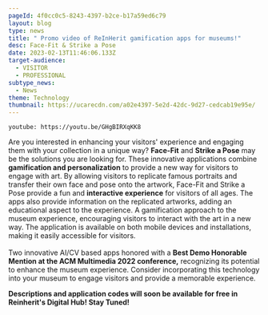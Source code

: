 ```yaml
---
pageId: 4f0cc0c5-8243-4397-b2ce-b17a59ed6c79
layout: blog
type: news
title: " Promo video of ReInHerit gamification apps for museums!"
desc: Face-Fit & Strike a Pose
date: 2023-02-13T11:46:06.133Z
target-audience:
  - VISITOR
  - PROFESSIONAL
subtype_news:
  - News
theme: Technology
thumbnail: https://ucarecdn.com/a02e4397-5e2d-42dc-9d27-cedcab19e95e/
---
```

`youtube: https://youtu.be/GHgBIRXqKK8`

Are you interested in enhancing your visitors' experience and engaging them with your collection in a unique way? **Face-Fit** and **Strike a Pose** may be the solutions you are looking for. These innovative applications combine **gamification and personalization** to provide a new way for visitors to engage with art. By allowing visitors to replicate famous portraits and transfer their own face and pose onto the artwork, Face-Fit and Strike a Pose provide a fun and **interactive experience** for visitors of all ages. The apps also provide information on the replicated artworks, adding an educational aspect to the experience. A gamification approach to the museum experience, encouraging visitors to interact with the art in a new way. The application is available on both mobile devices and installations, making it easily accessible for visitors.\
\
Two innovative AI/CV based apps honored with a **Best Demo Honorable Mention at the ACM Multimedia 2022 conference,** recognizing its potential to enhance the museum experience. Consider incorporating this technology into your museum to engage visitors and provide a memorable experience.

**Descriptions and application codes will soon be available for free in Reinherit's Digital Hub! Stay Tuned!**
